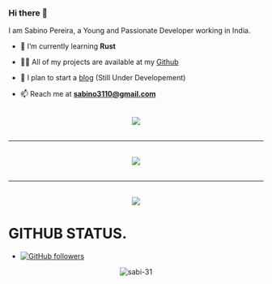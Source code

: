 ### Hi there 👋

I am Sabino Pereira, a Young and Passionate Developer working in India.

- 🧠 I’m currently learning **Rust**

- 👨‍💻 All of my projects are available at my [Github](https://github.com/sabi-31)

- 📝 I plan to start a [blog](https://blog.sabino.homes) (Still Under Developement)

- 📫 Reach me at **sabino3110@gmail.com**

<br>
<div align="center" ><img src="https://github-readme-stats.vercel.app/api?username=sabi-31&show_icons=true&hide_border=true&theme=dracula"></div>
<br>
<hr>
<br>
<div align="center" ><img src="https://github-readme-stats.vercel.app/api/top-langs/?username=sabi-31&theme=dracula&hide=batchfile"></div>
<br>
<hr>
<br>
<div align="center" ><img src="https://github-profile-trophy.vercel.app/?username=sabi-31&theme=dracula&count_private=true"></div>






# GITHUB STATUS.
- [![GitHub followers](https://img.shields.io/github/followers/sabi-31.svg?style=social&label=Follow&maxAge=2592000)](https://github.com/sabi-31?tab=followers)



<p align = "center"><img align="center" src="https://github-readme-streak-stats.herokuapp.com/?user=sabi-31&theme=tokyonight&" alt="sabi-31" /></p>

